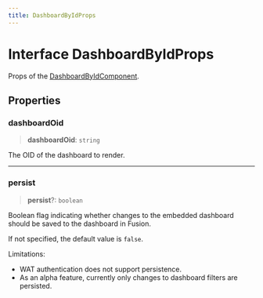 ```yaml
---
title: DashboardByIdProps
---
```


# Interface DashboardByIdProps

Props of the [DashboardByIdComponent](../fusion-assets/class.DashboardByIdComponent.md).

## Properties

### dashboardOid

> **dashboardOid**: `string`

The OID of the dashboard to render.

***

### persist <Badge type="alpha" text="Alpha" />

> **persist**?: `boolean`

Boolean flag indicating whether changes to the embedded dashboard should be saved to the dashboard in Fusion.

If not specified, the default value is `false`.

Limitations:
- WAT authentication does not support persistence.
- As an alpha feature, currently only changes to dashboard filters are persisted.
